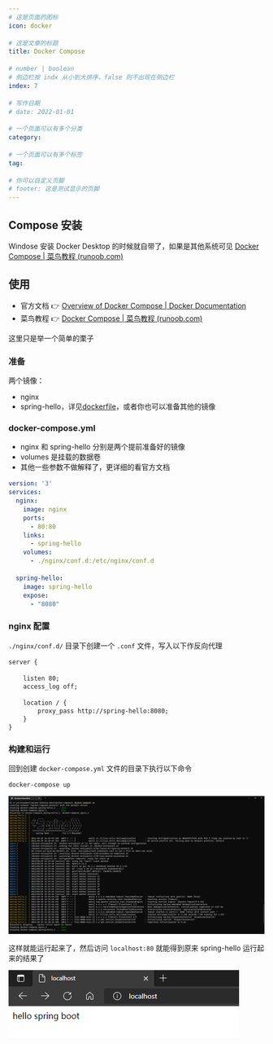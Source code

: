 ```yaml
---
# 这是页面的图标
icon: docker

# 这是文章的标题
title: Docker Compose

# number | boolean
# 侧边栏按 indx 从小到大排序，false 则不出现在侧边栏
index: 7

# 写作日期
# date: 2022-01-01

# 一个页面可以有多个分类
category: 

# 一个页面可以有多个标签
tag: 

# 你可以自定义页脚
# footer: 这是测试显示的页脚
---
```




## Compose 安装

Windose 安装 Docker Desktop 的时候就自带了，如果是其他系统可见 [Docker Compose | 菜鸟教程 (runoob.com)](https://www.runoob.com/docker/docker-compose.html)



## 使用

- 官方文档 👉 [Overview of Docker Compose | Docker Documentation](https://docs.docker.com/compose/)
- 菜鸟教程 👉 [Docker Compose | 菜鸟教程 (runoob.com)](https://www.runoob.com/docker/docker-compose.html)



这里只是举一个简单的栗子





### 准备

两个镜像：

- nginx
- spring-hello，详见[dockerfile](./dockerfile)，或者你也可以准备其他的镜像



### docker-compose.yml

- nginx 和 spring-hello 分别是两个提前准备好的镜像
- volumes 是挂载的数据卷
- 其他一些参数不做解释了，更详细的看官方文档

```yaml
version: '3'
services:
  nginx:
    image: nginx
    ports:
      - 80:80
    links:
      - spring-hello
    volumes:
      - ./nginx/conf.d:/etc/nginx/conf.d
  
  spring-hello:
    image: spring-hello
    expose:
      - "8080"
```



### nginx 配置

`./nginx/conf.d/` 目录下创建一个 `.conf` 文件，写入以下作反向代理

```
server {

	listen 80;
	access_log off;

	location / {
		proxy_pass http://spring-hello:8080;
	}
}
```



### 构建和运行

回到创建 `docker-compose.yml` 文件的目录下执行以下命令

```sh
docker-compose up
```

![image-20220530004847956](./img/image-20220530004847956.png)



这样就能运行起来了，然后访问 `localhost:80` 就能得到原来 spring-hello 运行起来的结果了

![image-20220530004943729](./img/image-20220530004943729.png)

